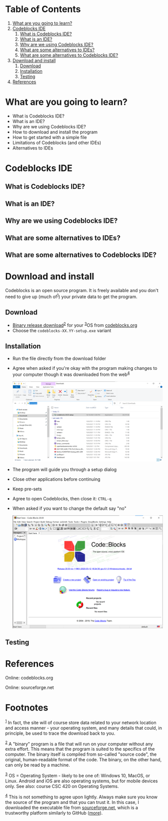 
# Table of Contents

1.  [What are you going to learn?](#org79ed47a)
2.  [Codeblocks IDE](#org7421e32)
    1.  [What is Codeblocks IDE?](#org160497e)
    2.  [What is an IDE?](#orgfd2fd97)
    3.  [Why are we using Codeblocks IDE?](#orgf6ea12d)
    4.  [What are some alternatives to IDEs?](#org65d55df)
    5.  [What are some alternatives to Codeblocks IDE?](#org29f853b)
3.  [Download and install](#org87f3817)
    1.  [Download](#org479c26c)
    2.  [Installation](#org86750e9)
    3.  [Testing](#orgad76364)
4.  [References](#org82accb8)



<a id="org79ed47a"></a>

# What are you going to learn?

-   What is Codeblocks IDE?
-   What is an IDE?
-   Why are we using Codeblocks IDE?
-   How to download and install the program
-   How to get started with a simple file
-   Limitations of Codeblocks (and other IDEs)
-   Alternatives to IDEs


<a id="org7421e32"></a>

# Codeblocks IDE


<a id="org160497e"></a>

## What is Codeblocks IDE?


<a id="orgfd2fd97"></a>

## What is an IDE?


<a id="orgf6ea12d"></a>

## Why are we using Codeblocks IDE?


<a id="org65d55df"></a>

## What are some alternatives to IDEs?


<a id="org29f853b"></a>

## What are some alternatives to Codeblocks IDE?


<a id="org87f3817"></a>

# Download and install

Codeblocks is an open source program. It is freely available and you
don't need to give up (much of<sup><a id="fnr.1" class="footref" href="#fn.1">1</a></sup>) your private data to get the
program.


<a id="org479c26c"></a>

## Download

-   [Binary release download](https://www.codeblocks.org/downloads/binaries/)<sup><a id="fnr.2" class="footref" href="#fn.2">2</a></sup> for your <sup><a id="fnr.3" class="footref" href="#fn.3">3</a></sup>OS from [codeblocks.org](#orge0e65ab)
-   Choose the `codeblocks-XX.YY-setup.exe` variant


<a id="org86750e9"></a>

## Installation

-   Run the file directly from the download folder
-   Agree when asked if you're okay with the program making changes to
    your computer though it was downloaded from the web<sup><a id="fnr.4" class="footref" href="#fn.4">4</a></sup>
    
    ![img](./img/codeblocks.png)

-   The program will guide you through a setup dialog
-   Close other applications before continuing
-   Keep pre-sets
-   Agree to open Codeblocks, then close it: `CTRL-q`
-   When asked if you want to change the default say "no"
    
    ![img](./img/codeblocks1.png)


<a id="orgad76364"></a>

## Testing


<a id="org82accb8"></a>

# References

<a id="orge0e65ab"></a> Online: codeblocks.org

<a id="org8810ab2"></a> Online: sourceforge.net


# Footnotes

<sup><a id="fn.1" href="#fnr.1">1</a></sup> In fact, the site will of course store data related to your
network location and access manner - your operating system, and many
details that could, in principle, be used to trace the download back
to you.

<sup><a id="fn.2" href="#fnr.2">2</a></sup> A "binary" program is a file that will run on your computer
without any extra effort. This means that the program is suited to the
specifics of the computer. The binary itself is compiled from
so-called "source code", the original, human-readable format of the
code. The binary, on the other hand, can only be read by a machine.

<sup><a id="fn.3" href="#fnr.3">3</a></sup> OS = Operating System - likely to be one of: Windows 10, MacOS,
or Linux. Android and iOS are also operating systems, but for mobile
devices only. See also: course CSC 420 on Operating Systems.

<sup><a id="fn.4" href="#fnr.4">4</a></sup> This is not something to agree upon lightly. Always make sure
you know the source of the program and that you can trust it. In this
case, I downloaded the executable file from
[sourceforge.net](#org8810ab2), which is a trustworthy platform
similarly to GitHub ([more](https://en.wikipedia.org/wiki/SourceForge)).
